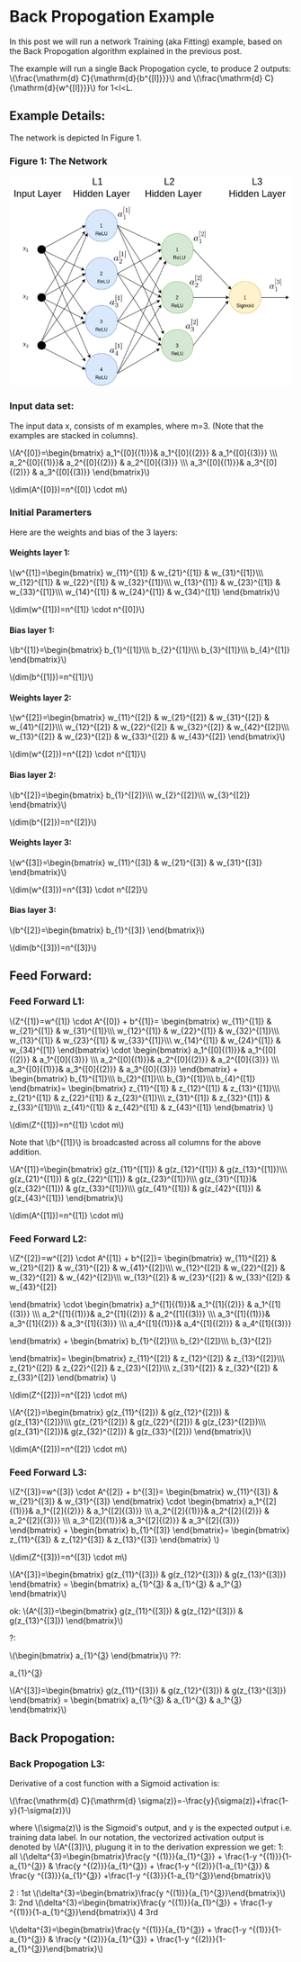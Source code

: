 # Back Propogation Example
In this post we will run a network Training (aka Fitting) example, based on the Back Propogation algorithm explained in the previous post.

The example will run a single Back Propogation cycle, to produce 2 outputs: \\(\frac{\mathrm{d} C}{\mathrm{d}{b^{[l]}}}\\) and \\(\frac{\mathrm{d} C}{\mathrm{d}{w^{[l]}}}\\) for 1<l<L.

## Example Details:

The network is depicted In Figure 1.

### Figure 1: The Network
![](../assets/images/neural-networks/deep-neural-network-fw-bw-example.png)

### Input data set:
The input data x, consists of m examples, where m=3. (Note that the examples are stacked in columns).

\\(A^{[0]}=\begin{bmatrix}
a_1^{[0]{(1)}}& a_1^{[0]{(2)}} & a_1^{[0]{(3)}} \\\\\\
a_2^{[0]{(1)}}& a_2^{[0]{(2)}} & a_2^{[0]{(3)}} \\\\\\
a_3^{[0]{(1)}}& a_3^{[0]{(2)}} & a_3^{[0]{(3)}}
\end{bmatrix}\\)

\\(dim(A^{[0]})=n^{[0]} \cdot m\\)

### Initial Paramerters

Here are the weights and bias of the 3 layers:

#### Weights layer 1:

\\(w^{[1]}=\begin{bmatrix}
w_{11}^{[1]} & w_{21}^{[1]} & w_{31}^{[1]}\\\\\\
w_{12}^{[1]} & w_{22}^{[1]} & w_{32}^{[1]}\\\\\\
w_{13}^{[1]} & w_{23}^{[1]} & w_{33}^{[1]}\\\\\\
w_{14}^{[1]} & w_{24}^{[1]} & w_{34}^{[1]}
\end{bmatrix}\\)

\\(dim(w^{[1]})=n^{[1]} \cdot n^{[0]}\\)


#### Bias layer 1:


\\(b^{[1]}=\begin{bmatrix}
b_{1}^{[1]}\\\\\\
b_{2}^{[1]}\\\\\\
b_{3}^{[1]}\\\\\\
b_{4}^{[1]}
\end{bmatrix}\\)

\\(dim(b^{[1]})=n^{[1]}\\)


#### Weights layer 2:

\\(w^{[2]}=\begin{bmatrix}
w_{11}^{[2]} & w_{21}^{[2]} & w_{31}^{[2]} & w_{41}^{[2]}\\\\\\
w_{12}^{[2]} & w_{22}^{[2]} & w_{32}^{[2]} & w_{42}^{[2]}\\\\\\
w_{13}^{[2]} & w_{23}^{[2]} & w_{33}^{[2]} & w_{43}^{[2]}
\end{bmatrix}\\)

\\(dim(w^{[2]})=n^{[2]} \cdot n^{[1]}\\)

#### Bias layer 2:


\\(b^{[2]}=\begin{bmatrix}
b_{1}^{[2]}\\\\\\ 
w_{2}^{[2]}\\\\\\
w_{3}^{[2]} 
\end{bmatrix}\\)

\\(dim(b^{[2]})=n^{[2]}\\)


#### Weights layer 3:

\\(w^{[3]}=\begin{bmatrix}
w_{11}^{[3]} & w_{21}^{[3]} & w_{31}^{[3]}
\end{bmatrix}\\)

\\(dim(w^{[3]})=n^{[3]} \cdot n^{[2]}\\)

#### Bias layer 3:


\\(b^{[2]}=\begin{bmatrix}
b_{1}^{[3]}
\end{bmatrix}\\)

\\(dim(b^{[3]})=n^{[3]}\\)


## Feed Forward:

### Feed Forward L1:

\\(Z^{[1]}=w^{[1]} \cdot A^{[0]} + b^{[1]}= \begin{bmatrix}
w_{11}^{[1]} & w_{21}^{[1]} & w_{31}^{[1]}\\\\\\
w_{12}^{[1]} & w_{22}^{[1]} & w_{32}^{[1]}\\\\\\
w_{13}^{[1]} & w_{23}^{[1]} & w_{33}^{[1]}\\\\\\
w_{14}^{[1]} & w_{24}^{[1]} & w_{34}^{[1]}
\end{bmatrix} \cdot 
\begin{bmatrix}
a_1^{[0]{(1)}}& a_1^{[0]{(2)}} & a_1^{[0]{(3)}} \\\\\\
a_2^{[0]{(1)}}& a_2^{[0]{(2)}} & a_2^{[0]{(3)}} \\\\\\
a_3^{[0]{(1)}}& a_3^{[0]{(2)}} & a_3^{[0]{(3)}}
\end{bmatrix} + 
\begin{bmatrix}
b_{1}^{[1]}\\\\\\
b_{2}^{[1]}\\\\\\
b_{3}^{[1]}\\\\\\
b_{4}^{[1]}
\end{bmatrix}=
\begin{bmatrix}
z_{11}^{[1]} & z_{12}^{[1]} & z_{13}^{[1]}\\\\\\
z_{21}^{[1]} & z_{22}^{[1]} & z_{23}^{[1]}\\\\\\
z_{31}^{[1]} & z_{32}^{[1]} & z_{33}^{[1]}\\\\\\
z_{41}^{[1]} & z_{42}^{[1]} & z_{43}^{[1]}
\end{bmatrix}
\\)

\\(dim(Z^{[1]})=n^{[1]} \cdot m\\)

Note that \\(b^{[1]}\\) is broadcasted across all columns for the above addition.

\\(A^{[1]}=\begin{bmatrix}
g(z_{11}^{[1]}) & g(z_{12}^{[1]}) & g(z_{13}^{[1]})\\\\\\
g(z_{21}^{[1]}) & g(z_{22}^{[1]}) & g(z_{23}^{[1]})\\\\\\
g(z_{31}^{[1]})& g(z_{32}^{[1]}) & g(z_{33}^{[1]})\\\\\\
g(z_{41}^{[1]}) & g(z_{42}^{[1]}) & g(z_{43}^{[1]})
\end{bmatrix}\\)

\\(dim(A^{[1]})=n^{[1]} \cdot m\\)

### Feed Forward L2:


\\(Z^{[2]}=w^{[2]} \cdot A^{[1]} + b^{[2]}= \begin{bmatrix}
w_{11}^{[2]} & w_{21}^{[2]} & w_{31}^{[2]} & w_{41}^{[2]}\\\\\\
w_{12}^{[2]} & w_{22}^{[2]} & w_{32}^{[2]} & w_{42}^{[2]}\\\\\\
w_{13}^{[2]} & w_{23}^{[2]} & w_{33}^{[2]} & w_{43}^{[2]}

\end{bmatrix} \cdot 
\begin{bmatrix}
a_1^{[1]{(1)}}& a_1^{[1]{(2)}} & a_1^{[1]{(3)}} \\\\\\
a_2^{[1]{(1)}}& a_2^{[1]{(2)}} & a_2^{[1]{(3)}} \\\\\\
a_3^{[1]{(1)}}& a_3^{[1]{(2)}} & a_3^{[1]{(3)}} \\\\\\
a_4^{[1]{(1)}}& a_4^{[1]{(2)}} & a_4^{[1]{(3)}}

\end{bmatrix} + 
\begin{bmatrix}
b_{1}^{[2]}\\\\\\
b_{2}^{[2]}\\\\\\
b_{3}^{[2]}

\end{bmatrix}=
\begin{bmatrix}
z_{11}^{[2]} & z_{12}^{[2]} & z_{13}^{[2]}\\\\\\
z_{21}^{[2]} & z_{22}^{[2]} & z_{23}^{[2]}\\\\\\
z_{31}^{[2]} & z_{32}^{[2]} & z_{33}^{[2]}
\end{bmatrix}
\\)

\\(dim(Z^{[2]})=n^{[2]} \cdot m\\)


\\(A^{[2]}=\begin{bmatrix}
g(z_{11}^{[2]}) & g(z_{12}^{[2]}) & g(z_{13}^{[2]})\\\\\\
g(z_{21}^{[2]}) & g(z_{22}^{[2]}) & g(z_{23}^{[2]})\\\\\\
g(z_{31}^{[2]})& g(z_{32}^{[2]}) & g(z_{33}^{[2]})
\end{bmatrix}\\)

\\(dim(A^{[2]})=n^{[2]} \cdot m\\)

### Feed Forward L3:


\\(Z^{[3]}=w^{[3]} \cdot A^{[2]} + b^{[3]}= \begin{bmatrix}
w_{11}^{[3]} & w_{21}^{[3]} & w_{31}^{[3]}
\end{bmatrix} \cdot
\begin{bmatrix}
a_1^{[2]{(1)}}& a_1^{[2]{(2)}} & a_1^{[2]{(3)}} \\\\\\
a_2^{[2]{(1)}}& a_2^{[2]{(2)}} & a_2^{[2]{(3)}} \\\\\\
a_3^{[2]{(1)}}& a_3^{[2]{(2)}} & a_3^{[2]{(3)}}
\end{bmatrix} + 
\begin{bmatrix}
b_{1}^{[3]}
\end{bmatrix}=
\begin{bmatrix}
z_{11}^{[3]} & z_{12}^{[3]} & z_{13}^{[3]}
\end{bmatrix}
\\)

\\(dim(Z^{[3]})=n^{[3]} \cdot m\\)

\\(A^{[3]}=\begin{bmatrix}
g(z_{11}^{[3]}) & g(z_{12}^{[3]}) & g(z_{13}^{[3]})
\end{bmatrix} = \begin{bmatrix}
a_{1}^{[3](1)} & a_{1}^{[3](2)} & a_1^{[3](3)}
\end{bmatrix}\\)

ok: 
\\(A^{[3]}=\begin{bmatrix}
g(z_{11}^{[3]}) & g(z_{12}^{[3]}) & g(z_{13}^{[3]})
\end{bmatrix}\\)

?:

\\(\begin{bmatrix}
a_{1}^{[3](1)} 
\end{bmatrix}\\)
??:

a_{1}^{[3](1)} 


\\(A^{[3]}=\begin{bmatrix}
g(z_{11}^{[3]}) & g(z_{12}^{[3]}) & g(z_{13}^{[3]})
\end{bmatrix} = \begin{bmatrix}
a_{1}^{[3](1)} & a_{1}^{[3](2)} & a_1^{[3](3)}
\end{bmatrix}\\)


## Back Propogation:

### Back Propogation L3:

Derivative of a cost function with a Sigmoid activation is:

\\(\frac{\mathrm{d} C}{\mathrm{d} \sigma(z)}=-\frac{y}{\sigma(z)}+\frac{1-y}{1-\sigma(z)}\\)

where \\(\sigma(z)\\) is the Sigmoid's output, and y is the expected output i.e. training data label. In our notation, the vectorized activation output is denoted by \\(A^{[3]}\\), plugung it in to the derivation expression we get:
1: all
\\(\delta^{3}=\begin{bmatrix}\frac{y ^{(1)}}{a_{1}^{[3](1)}} + \frac{1-y ^{(1)}}{1-a_{1}^{[3](1)}} & \frac{y ^{(2)}}{a_{1}^{[3](2)}} + \frac{1-y ^{(2)}}{1-a_{1}^{[3](2)}} & \frac{y ^{(3)}}{a_{1}^{[3](3)}} +\frac{1-y ^{(3)}}{1-a_{1}^{[3](3)}}\end{bmatrix}\\)

2 : 1st
\\(\delta^{3}=\begin{bmatrix}\frac{y ^{(1)}}{a_{1}^{[3](1)}}\end{bmatrix}\\)
3: 2nd
\\(\delta^{3}=\begin{bmatrix}\frac{y ^{(1)}}{a_{1}^{[3](1)}} + \frac{1-y ^{(1)}}{1-a_{1}^{[3](1)}}\end{bmatrix}\\)
4 3rd

\\(\delta^{3}=\begin{bmatrix}\frac{y ^{(1)}}{a_{1}^{[3](1)}} + \frac{1-y ^{(1)}}{1-a_{1}^{[3](1)}} & \frac{y ^{(2)}}{a_{1}^{[3](2)}} + \frac{1-y ^{(2)}}{1-a_{1}^{[3](2)}}\end{bmatrix}\\)





